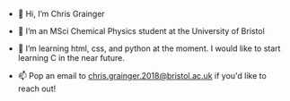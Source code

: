 - 👋 Hi, I’m Chris Grainger

- 👀 I’m an MSci Chemical Physics student at the University of Bristol

- 🌱 I’m learning html, css, and python at the moment. I would like to start learning C in the near future. 

- 📫 Pop an email to chris.grainger.2018@bristol.ac.uk if you'd like to reach out!



